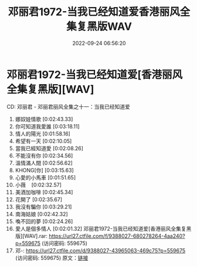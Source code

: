 ﻿---
title: 邓丽君1972-当我已经知道爱香港丽风全集复黑版WAV
date: 2022-09-24 06:56:20
categories: WAV车载音乐、镜像
tags: 华语中文
---
# 邓丽君1972-当我已经知道爱[香港丽风全集复黑版][WAV]

CD: 邓丽君 - 邓丽君丽风全集之十一：当我已经知道爱
01. 娜奴娃情歌
[0:02:43.33]
02. 你可知道我愛誰
[0:03:18.11]
03. 情人的陽光
[0:01:58.16]
04. 希望有一天
[0:02:10.05]
05. 當我已經知道愛
[0:02:08.26]
06. 不能沒有你
[0:02:34.56]
07. 溫情滿人間
[0:02:56.62]
08. KHONG[你]
[0:03:15.63]
09. 心愛的小馬車
[0:01:51.65]
10. 小薇    [0:02:32.57]
11. 美酒加咖啡
[0:02:45.34]
12. 花開了
[0:02:35.67]
13. 我沒有騙你
[0:03:29.21]
14. 南海姑娘
[0:02:42.32]
15. 喚不回的夢
[0:02:24.26]
16. 愛人是個多情人
[0:02:01.32]
邓丽君1972-当我已经知道爱[香港丽风全集复黑版][WAV].rar:
https://url27.ctfile.com/f/9388027-680278264-4aa240?p=559675
(访问密码: 559675)
08. 邓-: https://url27.ctfile.com/d/9388027-43965063-469c75?p=559675
(访问密码: 559675)
原文：[链接](https://blog.sina.com.cn/s/blog_1647c7e7601030zkh.html)
